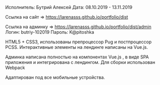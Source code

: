 Исполнитель: Бутрий Алексей
Дата: 08.10.2019 - 13.11.2019

Ссылка на сайт => https://larenasss.github.io/portfolio/dist

Ссылка на админку => https://larenasss.github.io/portfolio/dist/admin
Логин: butriy-102019
Пароль: K@pitoshka

HTML5 + CSS3, использованы препроцессор Pug и постпроцессор PCSS. Интерактивные элементы на лендинге написаны на Vue.js.

Админка написана полностью на компонентах Vue.js , в виде SPA приложения и интегрирована с лендингом. Для сборки использован Webpack

Адаптирован под все мобильные устройства.
